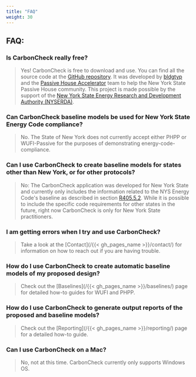 ```yaml
---
title: "FAQ"
weight: 30
---
```


## FAQ:
### Is CarbonCheck really free?
> Yes! CarbonCheck is free to download and use. You can find all the source code at the [GitHub repository](https://github.com/PH-Tools/CarbonCheck). It was developed by [bldgtyp](http://bldgtyp.com/) and the [Passive House Accelerator](https://passivehouseaccelerator.com/) team to help the New York State Passive House community. This project is made possible by the support of the [New York State Energy Research and Development Authority (NYSERDA)](https://www.nyserda.ny.gov/).

### Can CarbonCheck baseline models be used for New York State Energy Code compliance?
> No. The State of New York does not currently accept either PHPP or WUFI-Passive for the purposes of demonstrating energy-code-compliance.

### Can I use CarbonCheck to create baseline models for states other than New York, or for other protocols?
> No: The CarbonCheck application was developed for New York State and currently only includes the information related to the NYS Energy Code's baseline as described in section [R405.5.2](https://up.codes/viewer/new_york/ny-energy-conservation-code-2020/chapter/RE_4/re-residential-energy-efficiency#R405.5.2). While it is possible to include the specific code requirements for other states in the future, right now CarbonCheck is only for New York State practitioners.

### I am getting errors when I try and use CarbonCheck?
> Take a look at the [Contact](/{{< gh_pages_name >}}/contact/) for information on how to reach out if you are having trouble.

### How do I use CarbonCheck to create automatic baseline models of my proposed design?
> Check out the [Baselines](/{{< gh_pages_name >}}/baselines/) page for detailed how-to guides for WUFI and PHPP.

### How do I use CarbonCheck to generate output reports of the proposed and baseline models?
> Check out the [Reporting](/{{< gh_pages_name >}}/reporting/) page for a detailed how-to guide.

### Can I use CarbonCheck on a Mac?
> No, not at this time. CarbonCheck currently only supports Windows OS.
